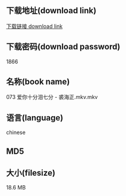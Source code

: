 ## 下载地址(download link)
[下载链接 download link](https://voluble-croquembouche-d321dc.netlify.app/?s=073+%E7%88%B1%E4%BD%A0%E5%8D%81%E5%88%86%E6%B3%AA%E4%B8%83%E5%88%86+-+%E8%A3%98%E6%B5%B7%E6%AD%A3.mkv)

## 下载密码(download password)
1866

## 名称(book name)
073 爱你十分泪七分 - 裘海正.mkv.mkv

## 语言(language)
chinese

## MD5


## 大小(filesize)
18.6 MB
